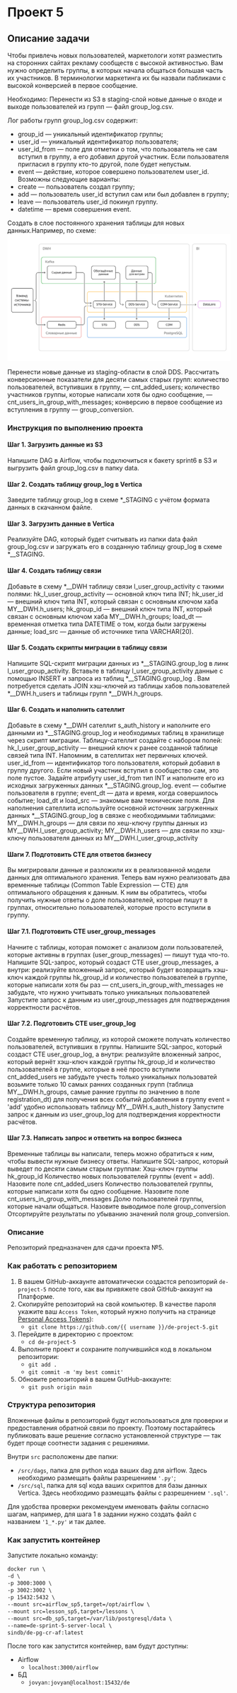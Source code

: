 # Проект 5


## Описание задачи

Чтобы привлечь новых пользователей, маркетологи хотят разместить на сторонних сайтах рекламу сообществ с высокой активностью. 
Вам нужно определить группы, в которых начала общаться большая часть их участников. В терминологии маркетинга их бы назвали пабликами с высокой конверсией в первое сообщение.


Необходимо:
Перенести из S3 в staging-слой новые данные о входе и выходе пользователей из групп — файл group_log.csv.

Лог работы групп group_log.csv содержит:
- group_id — уникальный идентификатор группы;
- user_id — уникальный идентификатор пользователя;
- user_id_from — поле для отметки о том, что пользователь не сам вступил в группу, а его добавил другой участник. Если пользователя пригласил в группу кто-то другой, поле будет непустым.
- event — действие, которое совершено пользователем user_id. Возможны следующие варианты:
- create — пользователь создал группу;
- add — пользователь user_id вступил сам или был добавлен в группу;
- leave — пользователь user_id покинул группу.
- datetime — время совершения event.

Создать в слое постоянного хранения таблицы для новых данных.Например, по схеме:
![Image alt](https://github.com/makoloff/de/blob/main/9.%20Yandex_Cloud/img/dwh_schema_cloud_infra.jpg)

Перенести новые данные из staging-области в слой DDS.
Рассчитать конверсионные показатели для десяти самых старых групп:
количество пользователей, вступивших в группу, — cnt_added_users;
количество участников группы, которые написали хотя бы одно сообщение, — cnt_users_in_group_with_messages;
конверсию в первое сообщение из вступления в группу — group_conversion.

### Инструкция по выполнению проекта
#### Шаг 1. Загрузить данные из S3
Напишите DAG в Airflow, чтобы подключиться к бакету sprint6 в S3 и выгрузить файл group_log.csv в папку data.
#### Шаг 2. Создать таблицу group_log в Vertica
Заведите таблицу group_log в схеме *_STAGING с учётом формата данных в скачанном файле.
#### Шаг 3. Загрузить данные в Vertica
Реализуйте DAG, который будет считывать из папки data файл group_log.csv и загружать его в созданную таблицу group_log в схеме *__STAGING.

#### Шаг 4. Создать таблицу связи
Добавьте в схему *__DWH таблицу связи l_user_group_activity с такими полями:
hk_l_user_group_activity — основной ключ типа INT;
hk_user_id — внешний ключ типа INT, который связан с основным ключом хаба MY__DWH.h_users;
hk_group_id — внешний ключ типа INT, который связан с основным ключом хаба MY__DWH.h_groups;
load_dt — временная отметка типа DATETIME о том, когда были загружены данные;
load_src — данные об источнике типа VARCHAR(20).

#### Шаг 5. Создать скрипты миграции в таблицу связи
Напишите SQL-скрипт миграции данных из *__STAGING.group_log в линк l_user_group_activity.
Вставьте в таблицу l_user_group_activity данные с помощью INSERT и запроса из таблиц *__STAGING.group_log . Вам потребуется сделать JOIN хэш-ключей из таблицы хабов пользователей *__DWH.h_users и таблицы групп *__DWH.h_groups.

#### Шаг 6. Создать и наполнить сателлит
Добавьте в схему *__DWH сателлит s_auth_history и наполните его данными из *__STAGING.group_log и необходимых таблиц в хранилище через скрипт миграции.
Таблицу-сателлит создайте с набором полей:
hk_l_user_group_activity — внешний ключ к ранее созданной таблице связей типа INT. Напомним, в сателлитах нет первичных ключей.
user_id_from — идентификатор того пользователя, который добавил в группу другого. Если новый участник вступил в сообщество сам, это поле пустое. Задайте атрибуту user_id_from тип INT и наполните его из исходных загруженных данных *__STAGING.group_log.
event — событие пользователя в группе;
event_dt — дата и время, когда совершилось событие;
load_dt и load_src — знакомые вам технические поля.
Для наполнения сателлита используйте основной источник загруженных данных *__STAGING.group_log в связке с необходимыми таблицами:
MY__DWH.h_groups — для связи по хеш-ключу группы данных из MY__DWH.l_user_group_activity;
MY__DWH.h_users — для связи по хэш-ключу пользователя данных из MY__DWH.l_user_group_activity

#### Шаги 7. Подготовить CTE для ответов бизнесу
Вы мигрировали данные и разложили их в реализованной модели данных для оптимального хранения. Теперь вам нужно реализовать два временные таблицы (Common Table Expression — CTE) для оптимального обращения к данным. К ним вы обратитесь, чтобы получить нужные ответы о доле пользователей, которые пишут в группах, относительно пользователей, которые просто вступили в группу.

#### Шаг 7.1. Подготовить CTE user_group_messages
Начните с таблицы, которая поможет с анализом доли пользователей, которые активны в группах (user_group_messages) — пишут туда что-то.
Напишите SQL-запрос, который создаст CTE user_group_messages, а внутри:
реализуйте вложенный запрос, который будет возвращать хэш-ключ каждой группы hk_group_id и количество пользователей в группе, которые написали хотя бы раз — cnt_users_in_group_with_messages
не забудьте, что нужно учитывать только уникальных пользователей
Запустите запрос к данным из user_group_messages для подтверждения корректности расчётов.

#### Шаг 7.2. Подготовить CTE user_group_log
Создайте временную таблицу, из которой сможете получать количество пользователей, вступивших в группы.
Напишите SQL-запрос, который создаст CTE user_group_log, а внутри:
реализуйте вложенный запрос, который вернёт хэш-ключ каждой группы hk_group_id и количество пользователей в группе, которые в неё просто вступили cnt_added_users
не забудьте учесть только уникальных пользоватей
возьмите только 10 самых ранних созданных групп (таблица MY__DWH.h_groups, самые ранние группы по значению в поле registration_dt)
для получения всех событий добавления в группу event = 'add’ удобно использовать таблицу MY__DWH.s_auth_history
Запустите запрос к данным из user_group_log для подтверждения корректности расчётов.

#### Шаг 7.3. Написать запрос и ответить на вопрос бизнеса
Временные таблицы вы написали, теперь можно обратиться к ним, чтобы вывести нужные бизнесу ответы.
Напишите SQL-запрос, который выведет по десяти самым старым группам:
Хэш-ключ группы hk_group_id
Количество новых пользователей группы (event = add). Назовите поле cnt_added_users
Количество пользователей группы, которые написали хотя бы одно сообщение. Назовите поле cnt_users_in_group_with_messages
Долю пользователей группы, которые начали общаться. Назовите выводимое поле group_conversion
Отсортируйте результаты по убыванию значений поля group_conversion.


### Описание
Репозиторий предназначен для сдачи проекта №5.

### Как работать с репозиторием
1. В вашем GitHub-аккаунте автоматически создастся репозиторий `de-project-5` после того, как вы привяжете свой GitHub-аккаунт на Платформе.
2. Скопируйте репозиторий на свой компьютер. В качестве пароля укажите ваш `Access Token`, который нужно получить на странице [Personal Access Tokens](https://github.com/settings/tokens)):
	* `git clone https://github.com/{{ username }}/de-project-5.git`
3. Перейдите в директорию с проектом: 
	* `cd de-project-5`
4. Выполните проект и сохраните получившийся код в локальном репозитории:
	* `git add .`
	* `git commit -m 'my best commit'`
5. Обновите репозиторий в вашем GutHub-аккаунте:
	* `git push origin main`

### Структура репозитория
Вложенные файлы в репозиторий будут использоваться для проверки и предоставления обратной связи по проекту. Поэтому постарайтесь публиковать ваше решение согласно установленной структуре — так будет проще соотнести задания с решениями.

Внутри `src` расположены две папки:
- `/src/dags`, папка для python кода ваших dag для airflow. Здесь необходимо размещать файлы разрешением `'.py'`;
- `/src/sql`, папка для sql кода ваших скриптов для базы данных Vertica. Здесь необходимо размещать файлы с разрешением `'.sql'`.

Для удобства проверки рекомендуем именовать файлы согласно шагам, например, для шага 1 в задании нужно создать файл с названием `'1_*.py'` и так далее.

### Как запустить контейнер
Запустите локально команду:
```
docker run \
-d \
-p 3000:3000 \
-p 3002:3002 \
-p 15432:5432 \
--mount src=airflow_sp5,target=/opt/airflow \
--mount src=lesson_sp5,target=/lessons \
--mount src=db_sp5,target=/var/lib/postgresql/data \
--name=de-sprint-5-server-local \
sindb/de-pg-cr-af:latest
```

После того как запустится контейнер, вам будут доступны:
- Airflow
	- `localhost:3000/airflow`
- БД
	- `jovyan:jovyan@localhost:15432/de`
